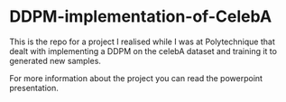# DDPM-implementation-of-CelebA

This is the repo for a project I realised while I was at Polytechnique that dealt with implementing a DDPM on the celebA dataset and training it to generated new samples.

For more information about the project you can read the powerpoint presentation.
